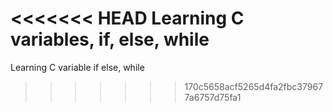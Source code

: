 <<<<<<< HEAD
Learning C variables, if, else, while
=======
Learning C variable if else, while
>>>>>>> 170c5658acf5265d4fa2fbc379677a6757d75fa1

